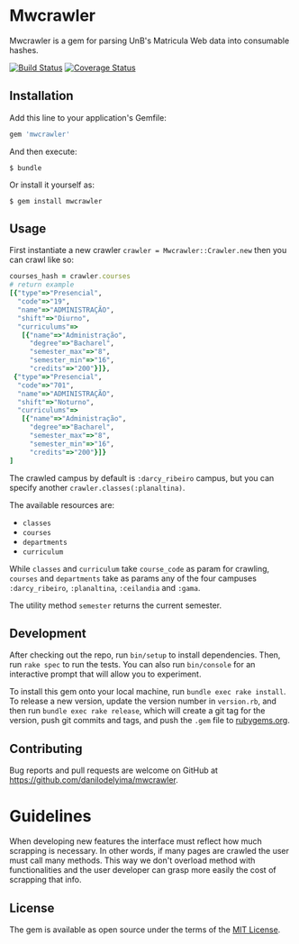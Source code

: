 # Mwcrawler

Mwcrawler is a gem for parsing UnB's Matricula Web data into consumable hashes.

[![Build Status](https://travis-ci.com/danilodelyima/mwcrawler.svg?branch=master)](https://travis-ci.com/danilodelyima/mwcrawler)
[![Coverage Status](https://coveralls.io/repos/github/danilodelyima/mwcrawler/badge.svg?branch=master)](https://coveralls.io/github/danilodelyima/mwcrawler?branch=master)

## Installation

Add this line to your application's Gemfile:

```ruby
gem 'mwcrawler'
```

And then execute:

    $ bundle

Or install it yourself as:

    $ gem install mwcrawler

## Usage

First instantiate a new crawler `crawler = Mwcrawler::Crawler.new` then you can crawl like so:

```ruby
courses_hash = crawler.courses
# return example
[{"type"=>"Presencial",
  "code"=>"19",
  "name"=>"ADMINISTRAÇÃO",
  "shift"=>"Diurno",
  "curriculums"=>
   [{"name"=>"Administração",
     "degree"=>"Bacharel",
     "semester_max"=>"8",
     "semester_min"=>"16",
     "credits"=>"200"}]},
 {"type"=>"Presencial",
  "code"=>"701",
  "name"=>"ADMINISTRAÇÃO",
  "shift"=>"Noturno",
  "curriculums"=>
   [{"name"=>"Administração",
     "degree"=>"Bacharel",
     "semester_max"=>"8",
     "semester_min"=>"16",
     "credits"=>"200"}]}
]
```

The crawled campus by default is `:darcy_ribeiro` campus,
but you can specify another `crawler.classes(:planaltina)`.

The available resources are:

- `classes`
- `courses`
- `departments`
- `curriculum`

While `classes` and `curriculum` take `course_code` as param for crawling, `courses` and `departments` take as params any of the four campuses `:darcy_ribeiro`, `:planaltina`, `:ceilandia` and `:gama`.

The utility method `semester` returns the current semester.

## Development

After checking out the repo, run `bin/setup` to install dependencies. Then, run `rake spec` to run the tests. You can also run `bin/console` for an interactive prompt that will allow you to experiment.

To install this gem onto your local machine, run `bundle exec rake install`. To release a new version, update the version number in `version.rb`, and then run `bundle exec rake release`, which will create a git tag for the version, push git commits and tags, and push the `.gem` file to [rubygems.org](https://rubygems.org).

## Contributing

Bug reports and pull requests are welcome on GitHub at https://github.com/danilodelyima/mwcrawler.

# Guidelines

When developing new features the interface must reflect how much scrapping is necessary. In other
words, if many pages are crawled the user must call many methods. This way we don't overload method
with functionalities and the user developer can grasp more easily the cost of scrapping that info.

## License

The gem is available as open source under the terms of the [MIT License](https://opensource.org/licenses/MIT).
